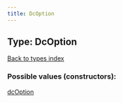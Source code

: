 ```yaml
---
title: DcOption
---
```

## Type: DcOption  
[Back to types index](index.md)



### Possible values (constructors):

[dcOption](../constructors/dcOption.md)  

